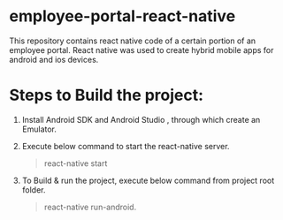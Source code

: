 # employee-portal-react-native
This repository contains react native code of a certain portion of an employee portal. React native was used to create hybrid mobile apps for android and ios devices.

# Steps to Build the project:
1. Install Android SDK and Android Studio , through which create an Emulator.

2. Execute below command to start the react-native server.
   > react-native start

3. To Build & run the project, execute below command from project root folder.

   > react-native run-android.
